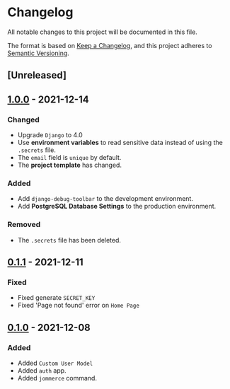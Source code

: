 # Changelog
All notable changes to this project will be documented in this file.

The format is based on [Keep a Changelog](https://keepachangelog.com/en/1.0.0/),
and this project adheres to [Semantic Versioning](https://semver.org/spec/v2.0.0.html).

## [Unreleased]

## [1.0.0] - 2021-12-14
### Changed
- Upgrade ```Django``` to 4.0
- Use **environment variables** to read sensitive data instead of using the ```.secrets``` file.
- The ```email``` field is ```unique``` by default.
- The **project template** has changed.
### Added
- Add ```django-debug-toolbar``` to the development environment.
- Add **PostgreSQL Database Settings** to the production environment.
### Removed
- The ```.secrets``` file has been deleted.

## [0.1.1] - 2021-12-11
### Fixed
- Fixed generate ```SECRET_KEY```
- Fixed 'Page not found' error on ```Home Page```

## [0.1.0] - 2021-12-08
### Added
- Added ```Custom User Model```
- Added ```auth``` app.
- Added ```jommerce``` command.

[1.0.0]: https://github.com/jommerce/jommerce/releases/tag/v1.0.0
[0.1.1]: https://github.com/jommerce/jommerce/releases/tag/v0.1.1
[0.1.0]: https://github.com/jommerce/jommerce/releases/tag/v0.1.0
